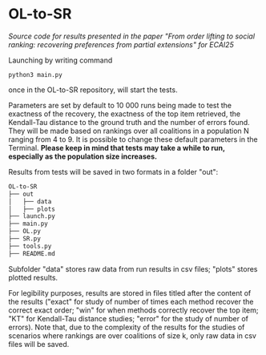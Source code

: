 # OL-to-SR
*Source code for results presented in the paper "From order lifting to social ranking: recovering preferences from partial extensions" for ECAI25*

Launching by writing command
```
python3 main.py
```
once in the OL-to-SR repository, will start the tests. 

Parameters are set by default to 10 000 runs being made to test the exactness of the recovery, the exactness of the top item retrieved, the Kendall-Tau distance to the ground truth and the number of errors found. They will be made based on rankings over all coalitions in a population N ranging from 4 to 9. It is possible to change these default parameters in the Terminal. **Please keep in mind that tests may take a while to run, especially as the population size increases.**

Results from tests will be saved in two formats in a folder "out":

```bash
OL-to-SR
├── out
│   ├── data
│   ├── plots
├── launch.py
├── main.py
├── OL.py
├── SR.py
├── tools.py
├── README.md
```
Subfolder "data" stores raw data from run results in csv files; "plots" stores plotted results.

For legibility purposes, results are stored in files titled after the content of the results ("exact" for study of number of times each method recover the correct exact order; "win" for when methods correctly recover the top item; "KT" for Kendall-Tau distance studies; "error" for the study of number of errors). Note that, due to the complexity of the results for the studies of scenarios where rankings are over coalitions of size k, only raw data in csv files will be saved.
